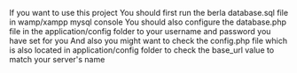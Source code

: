 If you want to use this project You should first run the berla database.sql file in wamp/xampp mysql console
You should also configure the database.php file in the application/config folder to your username and password you have set for you
And also you might want to check the config.php file which is also located in application/config folder to check the base_url value to match your server's name
